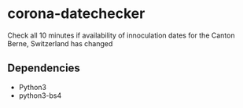 # corona-datechecker
Check all 10 minutes if availability of innoculation dates for the Canton Berne, Switzerland has changed

## Dependencies

* Python3
* python3-bs4
